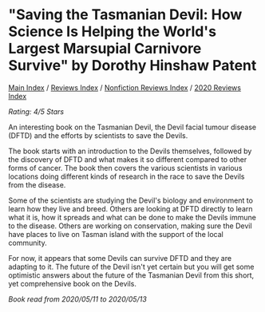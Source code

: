 # "Saving the Tasmanian Devil: How Science Is Helping the World's Largest Marsupial Carnivore Survive" by Dorothy Hinshaw Patent

[Main Index](../../../README.md) / [Reviews Index](../../README.md) / [Nonfiction Reviews Index](../README.md) / [2020 Reviews Index](README.md)

*Rating: 4/5 Stars*

An interesting book on the Tasmanian Devil, the Devil facial tumour disease (DFTD) and the efforts by scientists to save the Devils.

The book starts with an introduction to the Devils themselves, followed by the discovery of DFTD and what makes it so different compared to other forms of cancer. The book then covers the various scientists in various locations doing different kinds of research in the race to save the Devils from the disease.

Some of the scientists are studying the Devil's biology and environment to learn how they live and breed. Others are looking at DFTD directly to learn what it is, how it spreads and what can be done to make the Devils immune to the disease. Others are working on conservation, making sure the Devil have places to live on Tasman island with the support of the local community.

For now, it appears that some Devils can survive DFTD and they are adapting to it. The future of the Devil isn't yet certain but you will get some optimistic answers about the future of the Tasmanian Devil from this short, yet comprehensive book on the Devils.

*Book read from 2020/05/11 to 2020/05/13*
